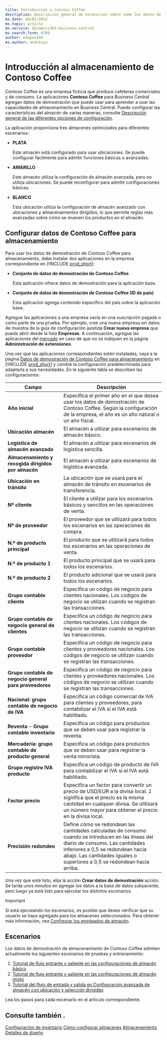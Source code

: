 ```yaml
---
title: Introducción a Contoso Coffee
description: Descripción general de escenarios sobre cómo los datos de demostración de Contoso Coffee pueden ayudarle a aprender a usar las capacidades de almacenamiento en Business Central.
ms.date: 04/01/2022
ms.topic: article
ms.service: dynamics365-business-central
ms.search.form: 4760
author: edupont04
ms.author: andreipa
---
```


# <a name="introduction-to-contoso-coffee-warehousing"></a><a name="introduction-to-contoso-coffee-warehousing"></a>Introducción al almacenamiento de Contoso Coffee

Contoso Coffee es una empresa ficticia que produce cafeteras comerciales y de consumo. La aplicaciones **Contoso Coffee** para Business Central agregan datos de demostración que puede usar para aprender a usar las capacidades de almacenamiento en Business Central. Puede configurar las características del almacén de varias maneras, consulte [Descripción general de las diferentes opciones de configuración](../../design-details-warehouse-management.md#overview-of-different-configuration-options).

La aplicación proporciona tres almacenes optimizados para diferentes escenarios:

- **PLATA**  

  Este almacén está configurado para usar ubicaciones. Se puede configurar fácilmente para admitir funciones básicas o avanzadas. 

- **AMARILLO**  

  Este almacén utiliza la configuración de almacén avanzada, pero no utiliza ubicaciones. Se puede reconfigurar para admitir configuraciones básicas.

- **BLANCO**  

  Esta ubicación utiliza la configuración de almacén avanzado con ubicaciones y almacenamientos dirigidos, lo que permite reglas más avanzadas sobre cómo se mueven los productos en el almacén.

## <a name="set-up-contoso-coffee-warehousing-data"></a><a name="set-up-contoso-coffee-warehousing-data"></a>Configurar datos de Contoso Coffee para almacenamiento

Para usar los datos de demostración de Contoso Coffee para almacenamiento, debe instalar dos aplicaciones en la empresa correspondiente en [!INCLUDE [prod_short](../../includes/prod_short.md)]:  

- **Conjunto de datos de demostración de Contoso Coffee**  

    Esta aplicación ofrece datos de demostración para la aplicación base.  
- **Conjunto de datos de demostración de Contoso Coffee (ID de país)**  

    Esta aplicación agrega contenido específico del país sobre la aplicación base.

Agregue las aplicaciones a una empresa vacía en una suscripción pagada o como parte de una prueba. Por ejemplo, cree una nueva empresa sin datos de muestra de la guía de configuración asistida **Crear nueva empresa** que puede abrir desde la lista **Empresas**. A continuación, agregue las aplicaciones del [mercado](../../ui-extensions-install-uninstall.md#install) en caso de que no se indiquen en la página **Administración de extensiones**.  

Una vez que las aplicaciones correspondientes estén instaladas, vaya a la página [Datos de demostración de Contoso Coffee para almacenamiento](https://businesscentral.dynamics.com/?page=4761) en [!INCLUDE [prod_short](../../includes/prod_short.md)] y cambie la configuración predeterminada para adaptarla a sus necesidades. En la siguiente tabla se describen las configuraciones:  

|Campo  |Descripción  |
|---------|---------|
|**Año inicial** |Especifica el primer año en el que desea usar los datos de demostración de Contoso Coffee. Según la configuración de la empresa, el año es un año natural o un año fiscal.|
|**Ubicación almacén**  |El almacén a utilizar para escenarios de almacén básico.|
|**Logística de almacén avanzado**  |El almacén a utilizar para escenarios de logística sencilla.|
|**Almacenamiento y recogida dirigidos por almacén**  |El almacén a utilizar para escenarios de logística avanzada.|
|**Ubicación en tránsito**  |La ubicación que se usará para el almacén de tránsito en escenarios de transferencia.|
|**Nº cliente**  |El cliente a utilizar para los escenarios básicos y sencillos en las operaciones de venta.|
|**Nº de proveedor**  |El proveedor que se utilizará para todos los escenarios en las operaciones de compra.|
|**N.º de producto principal**  |El producto que se utilizará para todos los escenarios en las operaciones de venta.|
|**N.º de producto 1**  |El producto principal que se usará para todos los escenarios.|
|**N.º de producto 2**  |El producto adicional que se usará para todos los escenarios.|
|**Grupo contable cliente**|Especifica un código de negocio para clientes nacionales. Los códigos de negocio se utilizan cuando se registran las transacciones. |
|**Grupo contable de negocio general de clientes**|Especifica un código de negocio para clientes nacionales. Los códigos de negocio se utilizan cuando se registran las transacciones. |
|**Grupo contable proveedor**|Especifica un código de negocio para clientes y proveedores nacionales. Los códigos de negocio se utilizan cuando se registran las transacciones. |
|**Grupo contable de negocio general para proveedores**|Especifica un código de negocio para clientes y proveedores nacionales. Los códigos de negocio se utilizan cuando se registran las transacciones. |
|**Nacional: grupo contable de negocio de IVA**|Especifica un código comercial de IVA para clientes y proveedores, para contabilizar el IVA si el IVA está habilitado.|
|**Reventa - Grupo contable inventario**    |Especifica un código para productos que se deben usar para registrar la reventa.|
|**Mercadería: grupo contable de producto general**    |Especifica un código para productos que se deben usar para registrar la venta minorista.|
|**Grupo registro IVA producto**    |Especifica un código de producto de IVA para contabilizar el IVA si el IVA está habilitado.|
|**Factor precio**     |Especifica un factor para convertir un precio de USD/EUR a la divisa local. *1* significa que el precio es la misma cantidad en cualquier divisa. Se utilizará un número mayor para obtener el precio en la divisa local. |
|**Precisión redondeo**  |Define cómo se redondean las cantidades calculadas de consumo cuando se introducen en las líneas del diario de consumo. Las cantidades inferiores a 0,5 se redondean hacia abajo. Las cantidades iguales o superiores a 0,5 se redondean hacia arriba.|

Una vez que esté listo, elija la acción **Crear datos de demostración** acción. Se tarda unos minutos en agregar los datos a la base de datos subyacente, pero luego ya está listo para ejecutar los distintos escenarios.  

> [!IMPORTANT]
> Si está ejecutando los escenarios, es posible que desee verificar que su usuario se haya agregado para los almacenes seleccionados. Para obtener más información, vea [Configurar los empleados de almacén](../../warehouse-how-to-set-up-warehouse-employees.md).

## <a name="scenarios"></a><a name="scenarios"></a>Escenarios

Los datos de demostración de almacenamiento de Contoso Coffee admiten actualmente los siguientes escenarios de pruebas y entrenamiento:

1.  [Tutorial de flujo entrante y saliente en las configuraciones de almacén básico](warehouse-basic-flow-putaway-pick.md)
2.  [Tutorial de flujo entrante y saliente en las configuraciones de almacén mixto](warehouse-mixed-flow-receive-pick-ship.md)
3.  [Tutorial del flujo de entrada y salida en Configuración avanzada de almacén con ubicación y selección dirigidas](warehouse-directed-flow.md)

Lea los pasos para cada escenario en el artículo correspondiente.  

## <a name="see-also"></a><a name="see-also"></a>Consulte también .

[Configuración de inventario](../../inventory-setup-inventory.md) 
[Cómo configurar almacenes](../../inventory-how-setup-locations.md) 
[Almacenamiento](../../warehouse-manage-warehouse.md) 
[Detalles de diseño](../../design-details-warehouse-overview.md) 
